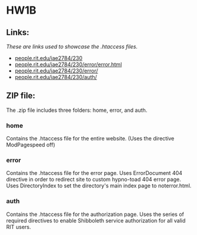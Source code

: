 # HW1B

## Links:
*These are links used to showcase the .htaccess files.*

- [people.rit.edu/iae2784/230](https://people.rit.edu/iae2784/230/ "Link to Homepage for IGME 230 class.")
- [people.rit.edu/iae2784/230/error/error.html](https://people.rit.edu/iae2784/230/error/error.html "Link to custom 404 error page for IGME 230 class.")
- [people.rit.edu/iae2784/230/error/](https://people.rit.edu/iae2784/230/error/ "Link to NotError.HTML page for IGME 230 class.")
- [people.rit.edu/iae2784/230/auth/](https://people.rit.edu/iae2784/230/auth/myPage.html "Link to page requiring authorization on the website.") 

## ZIP file:
The .zip file includes three folders: home, error, and auth.

### home
Contains the .htaccess file for the entire website.
(Uses the directive ModPagespeed off)

### error
Contains the .htaccess file for the error page.
Uses ErrorDocument 404 directive in order to redirect site to custom hypno-toad 404 error page.
Uses DirectoryIndex to set the directory's main index page to noterror.html.

### auth
Contains the .htaccess file for the authorization page.
Uses the series of required directives to enable Shibboleth service authorization for all valid RIT users.
